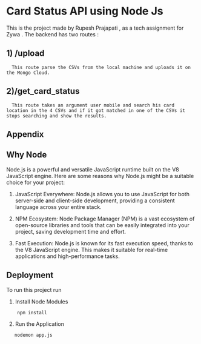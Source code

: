 
# Card Status API using Node Js

This is the project made by Rupesh Prajapati , as a tech assignment for Zywa . The backend 
has two routes :

## 1) /upload
```
  This route parse the CSVs from the local machine and uploads it on the Mongo Cloud.
```
## 2)/get_card_status
```
  This route takes an argument user mobile and search his card location in the 4 CSVs and if it got matched in one of the CSVs it stops searching and show the results.
```

## Appendix

## Why Node
Node.js is a powerful and versatile JavaScript runtime built on the V8 JavaScript engine. Here are some reasons why Node.js might be a suitable choice for your project:

1) JavaScript Everywhere: Node.js allows you to use JavaScript for both server-side and client-side development, providing a consistent language across your entire stack.

2) NPM Ecosystem: Node Package Manager (NPM) is a vast ecosystem of open-source libraries and tools that can be easily integrated into your project, saving development time and effort.

3) Fast Execution: Node.js is known for its fast execution speed, thanks to the V8 JavaScript engine. This makes it suitable for real-time applications and high-performance tasks.

## Deployment

To run this project run
1) Install Node Modules
```bash
    npm install 
```
2) Run the Application
```bash
   nodemon app.js
```

